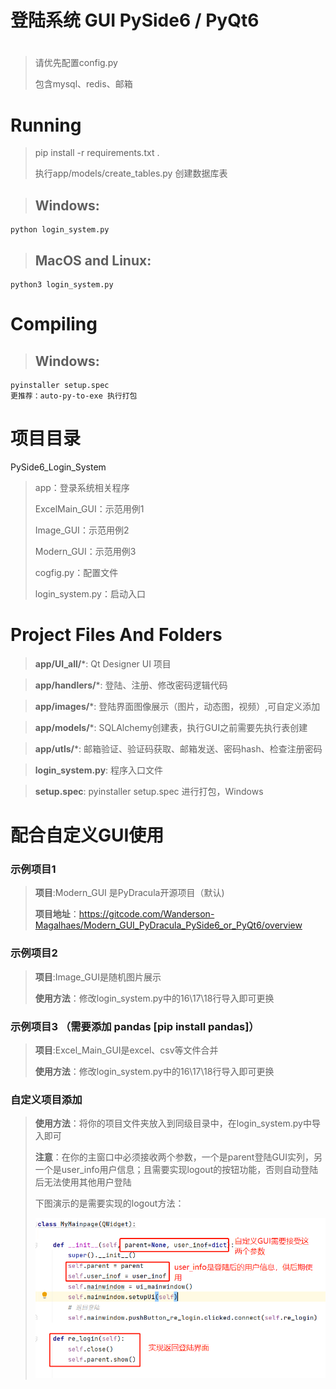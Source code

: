 # 登陆系统 GUI PySide6 / PyQt6
# 

>请优先配置config.py
>
> 包含mysql、redis、邮箱


# Running
> pip install -r requirements.txt .
> 
>执行app/models/create_tables.py 创建数据库表
>


> ## **Windows**:
```console
python login_system.py
```
> ## **MacOS and Linux**:
```console
python3 login_system.py
```
# Compiling
> ## **Windows**:
```console
pyinstaller setup.spec 
更推荐：auto-py-to-exe 执行打包
```
# 项目目录
 PySide6_Login_System
>app：登录系统相关程序
> 
> ExcelMain_GUI：示范用例1
> 
> Image_GUI：示范用例2
> 
> Modern_GUI：示范用例3
> 
> cogfig.py：配置文件
> 
> login_system.py：启动入口
>

# Project Files And Folders

> **app/UI_all/***: Qt Designer UI 项目

> **app/handlers/***: 登陆、注册、修改密码逻辑代码


> **app/images/***: 登陆界面图像展示（图片，动态图，视频）,可自定义添加

> **app/models/***: SQLAlchemy创建表，执行GUI之前需要先执行表创建

> **app/utls/***: 邮箱验证、验证码获取、邮箱发送、密码hash、检查注册密码

> **login_system.py**: 程序入口文件

> **setup.spec**: pyinstaller setup.spec 进行打包，Windows
> 
# 配合自定义GUI使用
### 示例项目1
> **项目**:Modern_GUI 是PyDracula开源项目（默认)
>  
> **项目地址**：https://gitcode.com/Wanderson-Magalhaes/Modern_GUI_PyDracula_PySide6_or_PyQt6/overview

### 示例项目2
> **项目**:Image_GUI是随机图片展示
> 
> **使用方法**：修改login_system.py中的16\17\18行导入即可更换


### 示例项目3 （需要添加 pandas [pip install pandas]）
> **项目**:Excel_Main_GUI是excel、csv等文件合并
> 
> **使用方法**：修改login_system.py中的16\17\18行导入即可更换

### 自定义项目添加
>**使用方法**：将你的项目文件夹放入到同级目录中，在login_system.py中导入即可
> 
> **注意**：在你的主窗口中必须接收两个参数，一个是parent登陆GUI实列，另一个是user_info用户信息；且需要实现logout的按钮功能，否则自动登陆后无法使用其他用户登陆
>
> 下图演示的是需要实现的logout方法：
> 
> ![图片描述](app/images/logout/logout.png)